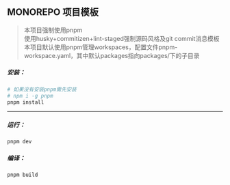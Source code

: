 ## MONOREPO 项目模板

> 本项目强制使用pnpm<br />
> 使用husky+commitizen+lint-staged强制源码风格及git commit消息模板<br />
> 本项目默认使用pnpm管理workspaces，配置文件pnpm-workspace.yaml，其中默认packages指向packages/下的子目录

##### 安装：
```bash
# 如果没有安装pnpm需先安装
# npm i -g pnpm
pnpm install
```

___

##### 运行：
```bash
pnpm dev
```

##### 编译：
```bash
pnpm build
```
